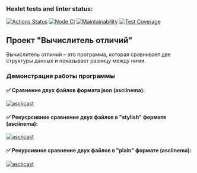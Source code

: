 ### Hexlet tests and linter status:

[![Actions Status](https://github.com/Woronokin/frontend-project-46/actions/workflows/hexlet-check.yml/badge.svg)](https://github.com/Woronokin/frontend-project-46/actions)
[![Node CI](https://github.com/Woronokin/frontend-project-46/actions/workflows/node.js.yml/badge.svg)](https://github.com/Woronokin/frontend-project-46/actions/workflows/node.js.yml)
[![Maintainability](https://api.codeclimate.com/v1/badges/ed39cd0717485c62f279/maintainability)](https://codeclimate.com/github/Woronokin/frontend-project-46/maintainability)
[![Test Coverage](https://api.codeclimate.com/v1/badges/ed39cd0717485c62f279/test_coverage)](https://codeclimate.com/github/Woronokin/frontend-project-46/test_coverage)

## Проект "Вычислитель отличий"

Вычислитель отличий – это программа, которая сравнивает две структуры данных и показывает разницу между ними.

### Демонстрация работы программы
#### :white_check_mark: Сравнение двух файлов формата json (asciinema):

[![asciicast](https://asciinema.org/a/v4trrMLif86eDpVGFzcU5IX8q.svg)](https://asciinema.org/a/v4trrMLif86eDpVGFzcU5IX8q)

#### :white_check_mark: Рекусрсивное сравнение двух файлов в "stylish" формате (asciinema):

[![asciicast](https://asciinema.org/a/9ij0Knhcp0qr6lv1LX22v45Tt.svg)](https://asciinema.org/a/9ij0Knhcp0qr6lv1LX22v45Tt)

#### :white_check_mark: Рекурсивное сравнение двух файлов в "plain" формате (asciinema):

[![asciicast](https://asciinema.org/a/iFmW9IRaJgazi9AlwD9Uptali.svg)](https://asciinema.org/a/iFmW9IRaJgazi9AlwD9Uptali)